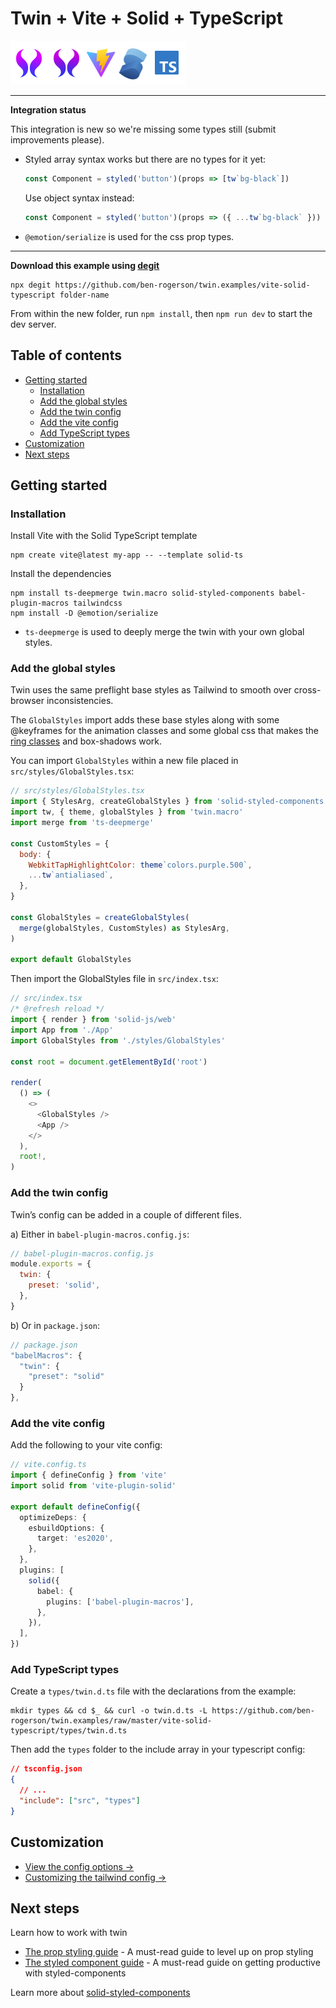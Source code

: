 # Twin + Vite + Solid + TypeScript

<p><a href="https://github.com/ben-rogerson/twin.macro#gh-light-mode-only" target="_blank"><img src="../.github/twin-light.svg" alt="Twin" width="60" height="70"></a><a href="https://github.com/ben-rogerson/twin.macro#gh-dark-mode-only" target="_blank"><img src="../.github/twin-dark.svg" alt="Twin" width="60" height="70"></a><a href="https://vitejs.dev/" target="_blank"><img src="../.github/vite.svg" alt="Vite" width="50" height="70"></a><a href="https://github.com/solidjs/solid-styled-components#gh-light-mode-only" target="_blank"><img src="../.github/solid.svg" alt="Solid" width="50" height="70"></a><a href="https://www.typescriptlang.org/" target="_blank"><img src="../.github/typescript.svg" alt="TypeScript" width="60" height="70"></a></p>

---

**Integration status**

This integration is new so we're missing some types still (submit improvements please).

- Styled array syntax works but there are no types for it yet:

  ```typescript
  const Component = styled('button')(props => [tw`bg-black`])
  ```

  Use object syntax instead:

  ```typescript
  const Component = styled('button')(props => ({ ...tw`bg-black` }))
  ```

- `@emotion/serialize` is used for the css prop types.

---

**Download this example using [degit](https://github.com/Rich-Harris/degit)**

```shell
npx degit https://github.com/ben-rogerson/twin.examples/vite-solid-typescript folder-name
```

From within the new folder, run `npm install`, then `npm run dev` to start the dev server.

[](#table-of-contents)

## Table of contents

- [Getting started](#getting-started)
  - [Installation](#installation)
  - [Add the global styles](#add-the-global-styles)
  - [Add the twin config](#add-the-twin-config)
  - [Add the vite config](#add-the-vite-config)
  - [Add TypeScript types](#add-typescript-types)
- [Customization](#customization)
- [Next steps](#next-steps)

[](#getting-started)

## Getting started

### Installation

Install Vite with the Solid TypeScript template

```shell
npm create vite@latest my-app -- --template solid-ts
```

Install the dependencies

```shell
npm install ts-deepmerge twin.macro solid-styled-components babel-plugin-macros tailwindcss
npm install -D @emotion/serialize
```

- `ts-deepmerge` is used to deeply merge the twin with your own global styles.

### Add the global styles

Twin uses the same preflight base styles as Tailwind to smooth over cross-browser inconsistencies.

The `GlobalStyles` import adds these base styles along with some @keyframes for the animation classes and some global css that makes the [ring classes](https://tailwindcss.com/docs/ring-width) and box-shadows work.

You can import `GlobalStyles` within a new file placed in `src/styles/GlobalStyles.tsx`:

```js
// src/styles/GlobalStyles.tsx
import { StylesArg, createGlobalStyles } from 'solid-styled-components'
import tw, { theme, globalStyles } from 'twin.macro'
import merge from 'ts-deepmerge'

const CustomStyles = {
  body: {
    WebkitTapHighlightColor: theme`colors.purple.500`,
    ...tw`antialiased`,
  },
}

const GlobalStyles = createGlobalStyles(
  merge(globalStyles, CustomStyles) as StylesArg,
)

export default GlobalStyles
```

Then import the GlobalStyles file in `src/index.tsx`:

```js
// src/index.tsx
/* @refresh reload */
import { render } from 'solid-js/web'
import App from './App'
import GlobalStyles from './styles/GlobalStyles'

const root = document.getElementById('root')

render(
  () => (
    <>
      <GlobalStyles />
      <App />
    </>
  ),
  root!,
)
```

### Add the twin config

Twin’s config can be added in a couple of different files.

a) Either in `babel-plugin-macros.config.js`:

```js
// babel-plugin-macros.config.js
module.exports = {
  twin: {
    preset: 'solid',
  },
}
```

b) Or in `package.json`:

```js
// package.json
"babelMacros": {
  "twin": {
    "preset": "solid"
  }
},
```

### Add the vite config

Add the following to your vite config:

```typescript
// vite.config.ts
import { defineConfig } from 'vite'
import solid from 'vite-plugin-solid'

export default defineConfig({
  optimizeDeps: {
    esbuildOptions: {
      target: 'es2020',
    },
  },
  plugins: [
    solid({
      babel: {
        plugins: ['babel-plugin-macros'],
      },
    }),
  ],
})
```

### Add TypeScript types

Create a `types/twin.d.ts` file with the declarations from the example:

```shell
mkdir types && cd $_ && curl -o twin.d.ts -L https://github.com/ben-rogerson/twin.examples/raw/master/vite-solid-typescript/types/twin.d.ts
```

Then add the `types` folder to the include array in your typescript config:

```json
// tsconfig.json
{
  // ...
  "include": ["src", "types"]
}
```

[](#customization)

## Customization

- [View the config options →](https://github.com/ben-rogerson/twin.macro/blob/master/docs/options.md)
- [Customizing the tailwind config →](https://github.com/ben-rogerson/twin.macro/blob/master/docs/customizing-config.md)

[](#next-steps)

## Next steps

Learn how to work with twin

- [The prop styling guide](https://github.com/ben-rogerson/twin.macro/blob/master/docs/prop-styling-guide.md) - A must-read guide to level up on prop styling
- [The styled component guide](https://github.com/ben-rogerson/twin.macro/blob/master/docs/styled-component-guide.md) - A must-read guide on getting productive with styled-components

Learn more about [solid-styled-components](https://github.com/solidjs/solid-styled-components)

